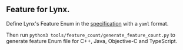 ## Feature for Lynx.

Define Lynx's Feature Enum in the [specification](./specification.yaml) with a `yaml` format.

Then run `python3 tools/feature_count/generate_feature_count.py` to generate feature Enum file for C++, Java, Objective-C and TypeScript.